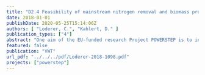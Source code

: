 ```yaml
---
title: "D2.4 Feasibility of mainstream nitrogen removal and biomass production with duckweed bioreactor"
date: 2018-01-01
publishDate: 2020-05-25T15:14:06Z
authors: [ "Loderer, C.", "Kahlert, D." ]
publication_types: ["4"]
abstract: "One aim of the EU-funded research Project POWERSTEP is to investigate the applicability of duckweed in wastewater treatment in removing nitrogen based on the principle of the APS duckweed plant system. The motivation for this investigation is the intended combination of the Hydrotech drum filter with the APS duckweed plant system at case study one of the POWERSTEP project. The goal is to demonstrate and market a new wastewater treatment concept heading towards energy positive wastewater treatment plants. The investigations were first carried out on a laboratory scale to identify suitable duckweed species, the optimal duckweed mat density, relative growth rate (RGR), doubling time and the ammonium removal under the given conditions at the case study. Subsequently, the results were used to test on a large scale on a sewage treatment plant. From the four tested duckweed species Lemna Minor, Lemna Minuta, Landoltia Punctata and Spirodela Polyrhiza, the species Lemna Minor and Landoltia Punctata adapted best to the given wastewater composition. In a mix population of Lemna Minor and Landoltia Punctata a mat density of 0.075 g· cm-2 was determined to be best in suppressing competitive submerged algae growth and enabling duckweed relative growth rates of 0.072 d-1 and doubling times of 9.93 days. Based on the APS duckweed plant system, mean daily ammonium removal of 0.56 g N· m-2d-1 and a daily ammonium degradation efficiency of 72.75% to a mean ammonium effluent of 12.26 m·l-1 was shown at a lab-scale for a retention time of 24 hours. Based on the results of this research, it can be concluded that the principle of the APS duckweed plant system under the use of Lemna Minor and Landoltia Punctata can be applied to remove ammonium from wastewater achieving high reduction rates. The experiment on the wastewater treatment plant shows that the effectiveness of the purification process is heavily dependent on climatic conditions. For example, in the summer the duckweed had a total nitrogen(TN) removal rate of 40-70%, while in winter it was only 17-40%. There were also great difficulties due to the occurrence of heavy storms. The plant switched off and was destroyed in many places which led to a dying of duckweed. There were also problems with the harvest of duckweed. Due to poor flow conditions, duckweed was not easy to clear off and could not be harvested."
featured: false
publication: "VWT"
url_pdf: "../../../pdf/Loderer-2018-1098.pdf"
projects: ["powerstep"]
---
```


